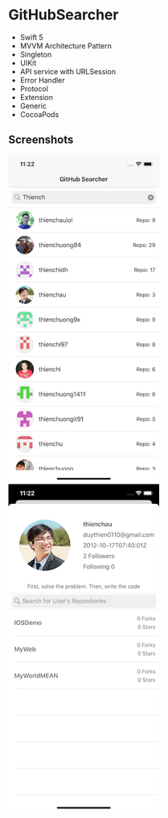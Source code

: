 # GitHubSearcher

+ Swift 5
+ MVVM Architecture Pattern
+ Singleton
+ UIKit
+ API service with URLSession
+ Error Handler
+ Protocol
+ Extension
+ Generic
+ CocoaPods

## Screenshots
![alt test](Media/1.png) ![alt test](Media/2.png)

